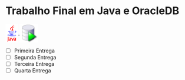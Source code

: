 # **Trabalho Final em Java e OracleDB**

<a href="">
    <img align="center" alt="Icon Java" height="50" src="https://github.com/Nicolaskn95/TrabalhoFinal_JAVA/blob/main/assets/java.GIF" />
  </a> 
  <a href="">
    <img align="center" alt="Icon Java" height="50" src="https://github.com/Nicolaskn95/TrabalhoFinal_JAVA/blob/main/assets/icon.png" />
  </a> 


- [ ] Primeira Entrega
- [ ] Segunda Entrega
- [ ] Terceira Entrega
- [ ] Quarta Entrega
